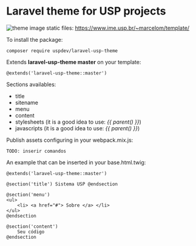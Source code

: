 # Laravel theme for USP projects

![theme image](https://raw.githubusercontent.com/uspdev/laravel-usp-theme/master/docs/theme.png)
static files: https://www.ime.usp.br/~marcelom/template/

To install the package:

    composer require uspdev/laravel-usp-theme

Extends **laravel-usp-theme master** on your template:

    @extends('laravel-usp-theme::master')

Sections availables:

 - title
 - sitename
 - menu
 - content
 - stylesheets (it is a good idea to use: *{{ parent() }}*)
 - javascripts (it is a good idea to use: *{{ parent() }}*)

Publish assets configuring in your webpack.mix.js:

    TODO: inserir comandos

An example that can be inserted in your base.html.twig:

    @extends('laravel-usp-theme::master')

    @section('title') Sistema USP @endsection

    @section('menu')
    <ul>
        <li> <a href="#"> Sobre </a> </li>
    </ul>
    @endsection

    @section('content')
        Seu código
    @endsection
